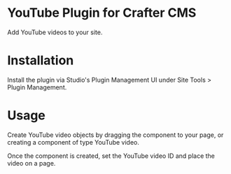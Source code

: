 # YouTube Plugin for Crafter CMS

Add YouTube videos to your site.

# Installation

Install the plugin via Studio's Plugin Management UI under Site Tools > Plugin Management.

# Usage

Create YouTube video objects by dragging the component to your page, or creating a component of type YouTube video.

Once the component is created, set the YouTube video ID and place the video on a page.